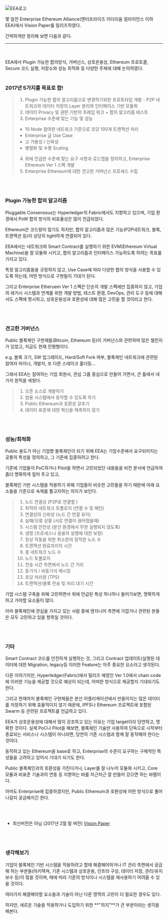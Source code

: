 ![EEA로고](https://entethalliance.org/wp-content/themes/ethereum/img/eea-logo.png)

몇 일전 Enterprise Ethereum Alliance(엔터프라이즈 이더리움 얼라이언스 이하 EEA)에서 Vision Paper를 릴리즈하였다. 

간략하게만 정리해 보면 다음과 같다.


----------
<br><br>
EEA에서 Plugin 가능한 합의방식, 거버넌스, 상호운용성, Ethereum 프로토콜, Secure 코드 실행, 저장소와 성능 최적화 등 다양한 주제에 대해 논의하였다.
<br><br>
### 2017년 5가지를 목표로 함!

> 1. Plugin 가능한 합의 알고리즘으로 변경하기위한 프로토타입 개발 - P2P 네트워크와 데이터 저장의 Layer 분리와 인터페이스 기반 모듈화
> 2. 데이터 Privacy 및 권한 기반의 프레임 워크 + 합의 알고리즘 테스트
> 3. Enterprise 수준에 맞는 기능 및 성능
> - 10 Node 참여한 네트워크 기준으로 초당 100개 트랜잭션 처리
> - Enterprise 급 Use Case
> - 고 가용성 / 신뢰성
> - 병렬화 및 수평 Scaling
> 4. 위에 언급한 수준에 맞는 요구 사항과 로드맵을 정의하고, Enterprise Ethereum Ver 1 스펙 개발
> 5. Enterprise Ethereum에 대한 견고한 거버넌스 프로세스 수립

<br><br>
### Plugin 가능한 합의 알고리즘

Pluggable Consenssus는 Hyperledger의 Fabric에서도 지향하고 있으며, 
기업 환경에서 PoW 합의 방식의 비효율성은 많이 언급되었다.

Ethereum은 코드량이 많기도 하지만, 합의 알고리즘과 많은 기능(P2P네트워크, 블록, 트랜잭션 등)이 상당히 tight하게 연결되어 있다.

EEA에서는 네트워크와 Smart Contract를 실행하기 위한 EVM(Ethereum Virtual Machine)을 잘 모듈화 시키고, 합의 알고리즘과 인터페이스 가능하도록 하려는 목표를 가지고 있다.

특정 알고리즘들을 규정하지 않고, Use Case에 따라 다양한 합의 방식을 사용할 수 있도록 하는데, 어떤 방식으로 구현될지 기대가 된다.

그리고 Enterprise Etheruem Ver 1 스펙은 단순히 개발 스펙에만 집중하지 않고, 기업의 레거시 시스템과 연계를 위한 개발 방법, 테스트 환경, DevOps, 관리 도구 등에 대해서도 스펙에 명시하고, 상호운용성과 호환성에 대해 많은 고민을 할 것이라고 한다.

<br><br>
### 견고한 거버넌스

Public 블록체인 구현체들(Bitcoin, Ethereum 등)이 거버넌스와 관련하여 많은 챌린지가 있었고, 지금도 현재 진행형이다.

e.g. 블록 크기, SW 업그레이드, Hard/Soft Fork 여부, 블록체인 네트워크에 관련된 참여자 마이너, 개발자, 또 다른 스테이크 홀더등...

그래서 EEA는 참여하는 기업 회원사, 관심 그룹 중심으로 만들어 가면서, 큰 틀에서 네 가지 원칙을 세웠다.

> 1. 오픈 소스로 개발하기
> 2. 범용 시스템에서 동작할 수 있도록 하기
> 3. Public Ethereum과 호환성 갖추기
> 4. 데이터 표준에 대한 혁신을 재촉하지 않기

<br><br>
### 성능/최적화

Public 용도가 아닌 기업향 블록체인이 되기 위해 EEA는 기업수준에서 요구되어지는 공통의 특성을 정의하고, 그 기준에 집중하려고 한다.

기존에 기업들이 PoC하거나 Pilot을 하면서 고민되었던 내용들을 비전 문서에 언급하여 좀더 명확하게 짚어 주고 있고, 

블록체인 기반 시스템을 적용하기 위해 기업들이 비슷한 고민들을 하기 때문에 아래 요소들을 기준으로 숙제를 풀고자하는 의지가 보인다.

> 1. 노드 연결성 (P2P로 연결할 )
> 2. 최적의 네트워크 토폴로지 (연결 수 및 패턴)
> 3. 연결성의 신뢰성 (노드 간 연결 유지)
> 4. 실패/오류 상황 (서로 연결이 끊어졌을때)
> 5. 시스템 안전성 (분산 환경에서 무한 실행되지 않도록)
> 6. 생명 (프로세스나 응용의 실행에 대한 보장)
> 7. 정상 작동을 위한 최소한의 정직한 노드 수
> 8. 트랜잭션 완료까지의 시간
> 9. 총 네트워크 노드 수
> 10. 노드 토폴로지
> 11. 전송 시간 측면에서 노드 간 거리
> 12. 동기식 / 비동기식 메시징
> 13. 초당 처리량 (TPS)
> 14. 트랜잭션/블록 전송 및 처리 대기 시간

기업 시스템 구축을 위해 고민하면서 위에 언급된 특성 하나하나 들어가보면, 명확하게 하고 가야할 요소들이 많다.

아마 블록체인에 관심을 가지고 있는 사람 중에 엔지니어 측면에 가깝거나 관련된 분들은 모두 고민하고 있을 항목일 것이다.

<br><br>
### 기타

Smart Contract 코드를 안전하게 실행하는 것, 그리고 Contract 업데이트(실행된 데이터에 대한 Migration, legacy등 이러한 Feature는 아주 중요한 요소라고 생각된다.

다른 이야기지만, Hyperledger(Fabric)에서 릴리즈 예정인 Ver 1.0에서 chain code에 이러한 기능을 제공할 것으로 예상이 되는데, 어떠한 방식으로 제공할지 기대되기도 한다.

그리고 현재까지 블록체인 구현체들은 분산 어플리케이션에서 만들어지는 많은 데이터를 저장하기 위해 효율적이지 않기 때문에, IPFS나 Ethereum 프로젝트에 포함된 Swarm 등 관련된 프로젝트를 언급하고 있다.


EEA가 상호운용성에 대해서 많이 강조하고 있는 이유는 기업 target이라 당연하고, 명확한 것이다.
실제 PoC나 Pilot을 해보면, 블록체인 기술만 사용하여 단독으로 시작부터 종료되는 서비스나 시스템이 아니라면, 당연히 기존 시스템과 함께 잘 동작해야 한다는 것이다.

동작하고 있는 Ethereum을 base로 하고, Enterprise의 수준이 요구하는 구체적인 특성들을 고려하고 있어서 기대가 되기도 한다.

Public 블록체인과의 호환성을 가진다거나, Layer를 잘 나누어 모듈화 시키고, Core 모듈과 비표준 기술과의 연동 등 지향하는 바를 차근차근 잘 만들어 갔으면 하는 바램이다.

아마도 Enterprise에 집중하겠지만, Public Ethereum과 호환성에 어떤 방식으로 풀어나갈지 궁금해지긴 한다.

<br><br>
* 최신버전은 아님 (2017년 2월 말 버전)
[Vision Paper](/assets/doc/EntEthVision-v3.1-24February2017.pdf)


<br><br>
### 생각해보기

기업이 블록체인 기반 시스템을 적용하려고 할때 해결해야하거나 IT 관리 측면에서 궁금해 하는 부분들(아키텍쳐, 기존 시스템과 상호운용, 인프라 구성, 데이터 저장, 관리/유지보수 등)이 많을 것이며, 때에 따라 기존의 방식이나 시스템을 재사용하기 어려울 수 있을 것이다.

여러가지 해결해야할 요소들과 기술이 아닌 다른 영역의 고민이 더 필요한 경우도 있다.

하지만, 새로운 기술을 적용하거나 도입하기 위한 **"의지"**가 큰 부분이라는 생각을 해본다.
 



 [1]: http://cafe.naver.com/decentral/215
 [2]: https://entethalliance.atlassian.net/wiki/download/attachments/37151/EntEthVision-v3.1-24February2017.pdf "EEA Vision"
 [3]: https://entethalliance.atlassian.net/wiki/display/EEA/Welcome+EEA+Members